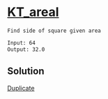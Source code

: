 # [KT_areal](https://open.kattis.com/problems/areal)

```en
Find side of square given area

```

```txt
Input: 64
Output: 32.0
```

## Solution

[Duplicate](./BJ_15610.md)
